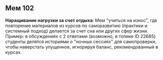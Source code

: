 ## Мем 102

**Наращивание нагрузки за счет отдыха**: Мем "учиться на износ", где повторение материалов из курсов по саморазвитию (практики и системный подход) делается за счет сна или других сфер жизни. Пример: в обсуждениях с 2 ответами (возможно, в топике ID 22685) студенты делятся историями о "ночных сессиях" для самопроверки, чтобы наверстать упущенное, игнорируя баланс, рекомендованный в курсах.